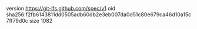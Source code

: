 version https://git-lfs.github.com/spec/v1
oid sha256:f2fb6143811dd0505adb60db2e3eb007da0d51c80e679ca46d10a15c7ff79d0c
size 1082
